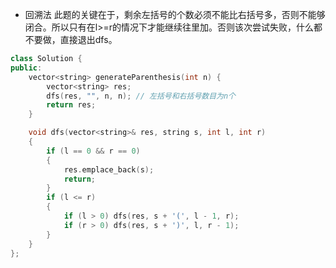 * 回溯法
此题的关键在于，剩余左括号的个数必须不能比右括号多，否则不能够闭合。所以只有在l>=r的情况下才能继续往里加。否则该次尝试失败，什么都不要做，直接退出dfs。
```cpp
class Solution {
public:
    vector<string> generateParenthesis(int n) {
        vector<string> res;
        dfs(res, "", n, n); // 左括号和右括号数目为n个
        return res;
    }

    void dfs(vector<string>& res, string s, int l, int r)
    {
        if (l == 0 && r == 0)
        {
            res.emplace_back(s);
            return;
        }
        if (l <= r)
        {
            if (l > 0) dfs(res, s + '(', l - 1, r);
            if (r > 0) dfs(res, s + ')', l, r - 1);
        }
    }
};
```
